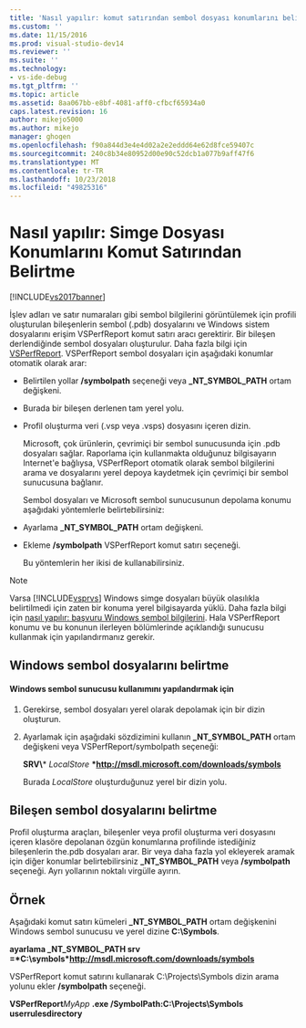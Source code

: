 ```yaml
---
title: 'Nasıl yapılır: komut satırından sembol dosyası konumlarını belirtme | Microsoft Docs'
ms.custom: ''
ms.date: 11/15/2016
ms.prod: visual-studio-dev14
ms.reviewer: ''
ms.suite: ''
ms.technology:
- vs-ide-debug
ms.tgt_pltfrm: ''
ms.topic: article
ms.assetid: 8aa067bb-e8bf-4081-aff0-cfbcf65934a0
caps.latest.revision: 16
author: mikejo5000
ms.author: mikejo
manager: ghogen
ms.openlocfilehash: f90a844d3e4e4d02a2e2eddd64e62d8fce59407c
ms.sourcegitcommit: 240c8b34e80952d00e90c52dcb1a077b9aff47f6
ms.translationtype: MT
ms.contentlocale: tr-TR
ms.lasthandoff: 10/23/2018
ms.locfileid: "49825316"
---
```

# <a name="how-to-specify-symbol-file-locations-from-the-command-line"></a>Nasıl yapılır: Simge Dosyası Konumlarını Komut Satırından Belirtme
[!INCLUDE[vs2017banner](../includes/vs2017banner.md)]

İşlev adları ve satır numaraları gibi sembol bilgilerini görüntülemek için profili oluşturulan bileşenlerin sembol (.pdb) dosyalarını ve Windows sistem dosyalarını erişim VSPerfReport komut satırı aracı gerektirir. Bir bileşen derlendiğinde sembol dosyaları oluşturulur. Daha fazla bilgi için [VSPerfReport](../profiling/vsperfreport.md). VSPerfReport sembol dosyaları için aşağıdaki konumlar otomatik olarak arar:  
  
- Belirtilen yollar **/symbolpath** seçeneği veya **_NT_SYMBOL_PATH** ortam değişkeni.  
  
- Burada bir bileşen derlenen tam yerel yolu.  
  
- Profil oluşturma veri (.vsp veya .vsps) dosyasını içeren dizin.  
  
  Microsoft, çok ürünlerin, çevrimiçi bir sembol sunucusunda için .pdb dosyaları sağlar. Raporlama için kullanmakta olduğunuz bilgisayarın Internet'e bağlıysa, VSPerfReport otomatik olarak sembol bilgilerini arama ve dosyalarını yerel depoya kaydetmek için çevrimiçi bir sembol sunucusuna bağlanır.  
  
  Sembol dosyaları ve Microsoft sembol sunucusunun depolama konumu aşağıdaki yöntemlerle belirtebilirsiniz:  
  
- Ayarlama **_NT_SYMBOL_PATH** ortam değişkeni.  
  
- Ekleme **/symbolpath** VSPerfReport komut satırı seçeneği.  
  
  Bu yöntemlerin her ikisi de kullanabilirsiniz.  
  
> [!NOTE]
>  Varsa [!INCLUDE[vsprvs](../includes/vsprvs-md.md)] Windows simge dosyaları büyük olasılıkla belirtilmedi için zaten bir konuma yerel bilgisayarda yüklü. Daha fazla bilgi için [nasıl yapılır: başvuru Windows sembol bilgilerini](../profiling/how-to-reference-windows-symbol-information.md). Hala VSPerfReport konumu ve bu konunun ilerleyen bölümlerinde açıklandığı sunucusu kullanmak için yapılandırmanız gerekir.  
  
## <a name="specifying-windows-symbol-files"></a>Windows sembol dosyalarını belirtme  
  
#### <a name="to-configure-the-use-of-the-windows-symbol-server"></a>Windows sembol sunucusu kullanımını yapılandırmak için  
  
1. Gerekirse, sembol dosyaları yerel olarak depolamak için bir dizin oluşturun.  
  
2. Ayarlamak için aşağıdaki sözdizimini kullanın **_NT_SYMBOL_PATH** ortam değişkeni veya VSPerfReport/symbolpath seçeneği:  
  
    **SRV\\*** *LocalStore* **\*http://msdl.microsoft.com/downloads/symbols**  
  
    Burada *LocalStore* oluşturduğunuz yerel bir dizin yolu.  
  
## <a name="specifying-component-symbol-files"></a>Bileşen sembol dosyalarını belirtme  
 Profil oluşturma araçları, bileşenler veya profil oluşturma veri dosyasını içeren klasöre depolanan özgün konumlarına profilinde istediğiniz bileşenlerin the.pdb dosyaları arar. Bir veya daha fazla yol ekleyerek aramak için diğer konumlar belirtebilirsiniz **_NT_SYMBOL_PATH** veya **/symbolpath** seçeneği. Ayrı yollarının noktalı virgülle ayırın.  
  
## <a name="example"></a>Örnek  
 Aşağıdaki komut satırı kümeleri **_NT_SYMBOL_PATH** ortam değişkenini Windows sembol sunucusu ve yerel dizine **C:\Symbols**.  
  
 **ayarlama _NT_SYMBOL_PATH srv =\*C:\symbols\*http://msdl.microsoft.com/downloads/symbols**  
  
 VSPerfReport komut satırını kullanarak C:\Projects\Symbols dizin arama yolunu ekler **/symbolpath** seçeneği.  
  
 **VSPerfReport***MyApp* **.exe /SymbolPath:C:\Projects\Symbols userrulesdirectory**



